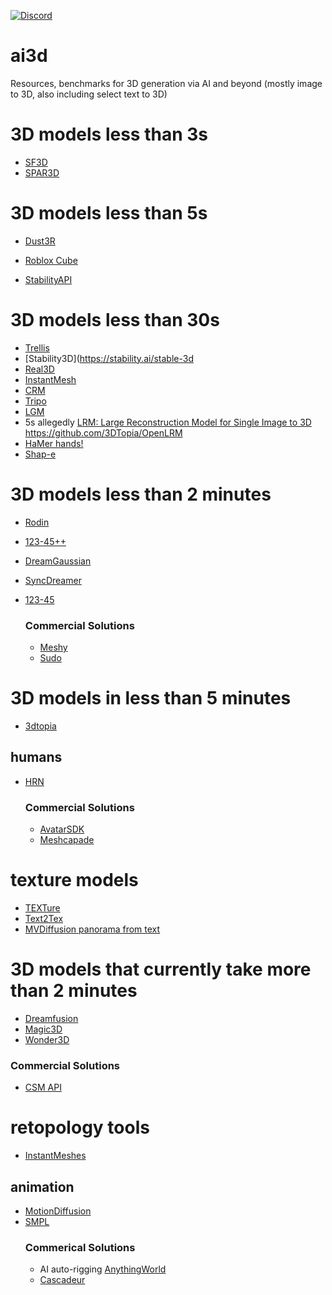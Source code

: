 

[![Discord](https://img.shields.io/discord/1138253049161334944.svg?label=&logo=discord&logoColor=ffffff&color=7389D8&labelColor=6A7EC2)](https://discord.gg/Yr8gzTCcEh)

# ai3d
Resources, benchmarks for 3D generation via AI and beyond (mostly image to 3D, also including select text to 3D) 

# 3D models less than 3s
- [SF3D](https://huggingface.co/spaces/stabilityai/stable-fast-3d)
- [SPAR3D](https://github.com/Stability-AI/stable-point-aware-3d)

# 3D models less than 5s
- [Dust3R](https://github.com/naver/dust3r)
- [Roblox Cube](https://github.com/Roblox/cube)

- [StabilityAPI](https://platform.stability.ai/docs/api-reference)

# 3D models less than 30s
- [Trellis](https://github.com/microsoft/TRELLIS)
- [Stability3D](https://stability.ai/stable-3d
- [Real3D](https://hwjiang1510.github.io/Real3D/)
- [InstantMesh](https://github.com/TencentARC/InstantMesh)
- [CRM](https://github.com/thu-ml/CRM)
- [Tripo](https://github.com/VAST-AI-Research/TripoSR)
- [LGM](https://github.com/3DTopia/LGM)
- 5s allegedly [LRM: Large Reconstruction Model for Single Image to 3D](https://scalei3d.github.io/LRM/) https://github.com/3DTopia/OpenLRM
- [HaMer hands!](https://github.com/geopavlakos/hamer)
- [Shap-e](https://github.com/openai/shap-e)

# 3D models less than 2 minutes
- [Rodin](https://github.com/RodinHD/RodinHD)
- [123-45++](https://github.com/SUDO-AI-3D/One2345plus)
- [DreamGaussian](https://github.com/dreamgaussian/dreamgaussian)
- [SyncDreamer](https://github.com/liuyuan-pal/SyncDreamer)
- [123-45](https://github.com/One-2-3-45/One-2-3-45) 

  ### Commercial Solutions
  - [Meshy](https://docs.meshy.ai/api-image-to-3d)
  - [Sudo](https://www.sudo.ai/)

# 3D models in less than 5 minutes
- [3dtopia](https://github.com/3DTopia/3DTopia)

## humans
- [HRN](https://github.com/youngLBW/HRN)
  ### Commercial Solutions
  - [AvatarSDK](https://accounts.avatarsdk.com/ref/W8lXwa/)
  - [Meshcapade](https://meshcapade.com)

# texture models
- [TEXTure](https://github.com/TEXTurePaper)
- [Text2Tex](https://github.com/daveredrum/Text2Tex)
- [MVDiffusion panorama from text](https://github.com/Tangshitao/MVDiffusion)

# 3D models that currently take more than 2 minutes
- [Dreamfusion](https://github.com/ashawkey/stable-dreamfusion)
- [Magic3D](https://github.com/chinhsuanwu/dreamfusionacc)
- [Wonder3D](https://github.com/xxlong0/Wonder3D)
 ### Commercial Solutions
 - [CSM API](https://csm.ai)

# retopology tools

- [InstantMeshes](https://github.com/wjakob/instant-meshes)


## animation
- [MotionDiffusion](https://github.com/GuyTevet/motion-diffusion-model)
- [SMPL](https://github.com/BioMotionLab/SUP)
  ### Commerical Solutions 
  - AI auto-rigging [AnythingWorld](https://anything.world/)
  - [Cascadeur](https://cascadeur.com/)
